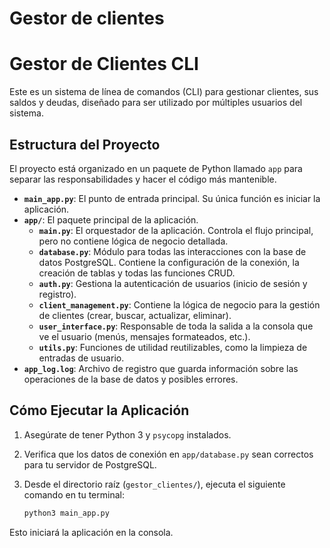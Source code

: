 # Gestor de clientes

# Gestor de Clientes CLI

Este es un sistema de línea de comandos (CLI) para gestionar clientes, sus saldos y deudas, diseñado para ser utilizado por múltiples usuarios del sistema.

## Estructura del Proyecto

El proyecto está organizado en un paquete de Python llamado `app` para separar las responsabilidades y hacer el código más mantenible.

- **`main_app.py`**: El punto de entrada principal. Su única función es iniciar la aplicación.
- **`app/`**: El paquete principal de la aplicación.
  - **`main.py`**: El orquestador de la aplicación. Controla el flujo principal, pero no contiene lógica de negocio detallada.
  - **`database.py`**: Módulo para todas las interacciones con la base de datos PostgreSQL. Contiene la configuración de la conexión, la creación de tablas y todas las funciones CRUD.
  - **`auth.py`**: Gestiona la autenticación de usuarios (inicio de sesión y registro).
  - **`client_management.py`**: Contiene la lógica de negocio para la gestión de clientes (crear, buscar, actualizar, eliminar).
  - **`user_interface.py`**: Responsable de toda la salida a la consola que ve el usuario (menús, mensajes formateados, etc.).
  - **`utils.py`**: Funciones de utilidad reutilizables, como la limpieza de entradas de usuario.
- **`app_log.log`**: Archivo de registro que guarda información sobre las operaciones de la base de datos y posibles errores.

## Cómo Ejecutar la Aplicación

1.  Asegúrate de tener Python 3 y `psycopg` instalados.
2.  Verifica que los datos de conexión en `app/database.py` sean correctos para tu servidor de PostgreSQL.
3.  Desde el directorio raíz (`gestor_clientes/`), ejecuta el siguiente comando en tu terminal:

    ```bash
    python3 main_app.py
    ```

Esto iniciará la aplicación en la consola.
